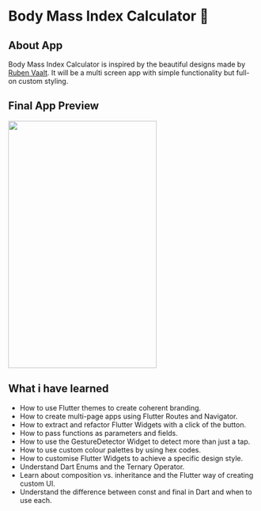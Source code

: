 # Body Mass Index Calculator 💪

## About App

Body Mass Index Calculator is inspired by the beautiful designs made by [Ruben Vaalt](https://dribbble.com/shots/4585382-Simple-BMI-Calculator). 
It will be a multi screen app with simple functionality but full-on custom styling. 

## Final App Preview 
<img src="https://github.com/Adarsh9616/Body-Mass-Index-Calculator-Using-Flutter/blob/master/Screenshot1.gif" width="300" height="500">

## What i have learned

- How to use Flutter themes to create coherent branding. 
- How to create multi-page apps using Flutter Routes and Navigator.
- How to extract and refactor Flutter Widgets with a click of the button. 
- How to pass functions as parameters and fields.
- How to use the GestureDetector Widget to detect more than just a tap.
- How to use custom colour palettes by using hex codes.
- How to customise Flutter Widgets to achieve a specific design style.
- Understand Dart Enums and the Ternary Operator.
- Learn about composition vs. inheritance and the Flutter way of creating custom UI.
- Understand the difference between const and final in Dart and when to use each.
